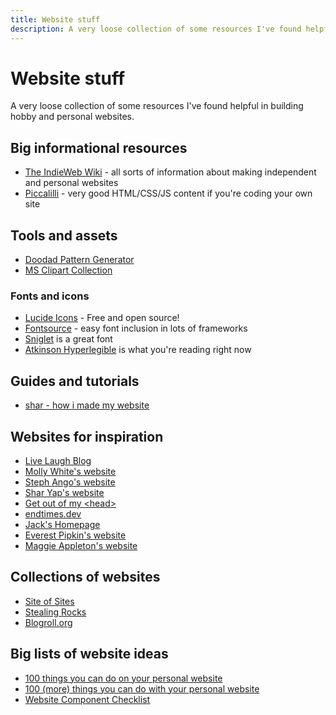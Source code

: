 ```yaml
---
title: Website stuff
description: A very loose collection of some resources I've found helpful in building hobby and personal websites.
---
```


# Website stuff

A very loose collection of some resources I've found helpful in building hobby and personal websites.

## Big informational resources

<div class="lines-list">

- [The IndieWeb Wiki](https://indieweb.org/) - all sorts of information about making independent and personal websites
- [Piccalilli](https://piccalil.li/) - very good HTML/CSS/JS content if you're coding your own site
</div>

## Tools and assets

<div class="lines-list">

- [Doodad Pattern Generator](https://doodad.dev/pattern-generator/)
- [MS Clipart Collection](https://dn721601.ca.archive.org/0/items/MS_Clipart_Collection_SVG/search/search.html)
</div>

### Fonts and icons

<div class="lines-list">

- [Lucide Icons](https://lucide.dev/) - Free and open source!
- [Fontsource](https://fontsource.org/) - easy font inclusion in lots of frameworks
- [Sniglet](https://fontsource.org/fonts/sniglet) is a great font
- [Atkinson Hyperlegible](https://www.brailleinstitute.org/freefont/) is what you're reading right now
</div>

## Guides and tutorials

<div class="lines-list">

- [shar - how i made my website](https://www.youtube.com/watch?v=_tWh4cYCTv0)
</div>

## Websites for inspiration

<div class="lines-list">

- [Live Laugh Blog](https://livelaugh.blog/)
- [Molly White's website](https://www.mollywhite.net/)
- [Steph Ango's website](https://stephango.com/)
- [Shar Yap's website](https://www.sharyap.com/)
- [Get out of my &lt;head&gt;](https://getoutofmyhead.dev/)
- [endtimes.dev](https://endtimes.dev/)
- [Jack's Homepage](https://www.jackis.online/)
- [Everest Pipkin's website](https://everest-pipkin.com/#)
- [Maggie Appleton's website](https://maggieappleton.com/)
</div>

## Collections of websites

<div class="lines-list">

- [Site of Sites](https://www.siteofsites.co/)
- [Stealing Rocks](https://www.stealing.rocks/)
- [Blogroll.org](https://blogroll.org)
</div>

## Big lists of website ideas

<div class="lines-list">

- [100 things you can do on your personal website](https://jamesg.blog/2024/02/19/personal-website-ideas)
- [100 (more) things you can do with your personal website](https://jamesg.blog/2024/03/10/100-more-personal-website-ideas)
- [Website Component Checklist](https://shellsharks.com/notes/2023/08/15/website-component-checklist)
</div>
